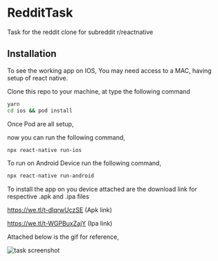 # RedditTask
 Task for the reddit clone for subreddit r/reactnative

## Installation


To see the working app on IOS, You may need access to a MAC, having setup of react native.

Clone this repo to your machine, at type the following command

```bash
yarn 
cd ios && pod install
```
Once Pod are all setup, 

now you can run the following command, 

```bash
npx react-native run-ios
```

To run on Android Device run the following command, 

```bash
npx react-native run-android
```

To install the app on you device attached are the download link for respective .apk and .ipa files

 https://we.tl/t-dlqrwUczSE  (Apk link)
 
 https://we.tl/t-WGPBuxZajY  (Ipa link)
 
 Attached below is the gif for reference, 
  
 ![task screenshot](https://github.com/Aakash-Haider/RedditTask/blob/31c41018b6705442ac4794e1fb654f01056a9b78/recording/screen.gif)

